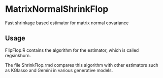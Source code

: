 # MatrixNormalShrinkFlop
Fast shrinkage based estimator for matrix normal covariance

## Usage 

FlipFlop.R contains the algorithm for the estimator, which is called regsinkhorn. 

The file ShrinkFlop.rmd compares this algorithm with other estimators such as KGlasso and Gemini in various generative models.
